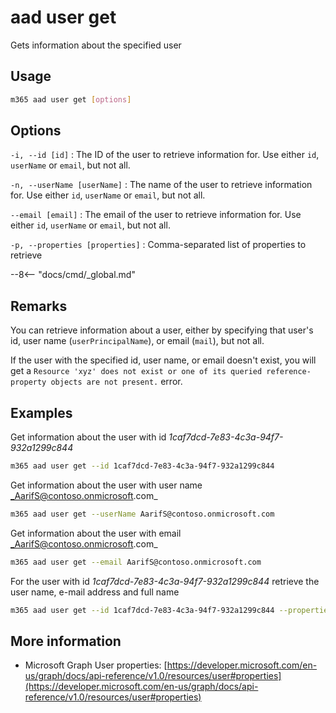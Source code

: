 # aad user get

Gets information about the specified user

## Usage

```sh
m365 aad user get [options]
```

## Options

`-i, --id [id]`
: The ID of the user to retrieve information for. Use either `id`, `userName` or `email`, but not all.

`-n, --userName [userName]`
: The name of the user to retrieve information for. Use either `id`, `userName` or `email`, but not all.

`--email [email]`
: The email of the user to retrieve information for. Use either `id`, `userName` or `email`, but not all.

`-p, --properties [properties]`
: Comma-separated list of properties to retrieve

--8<-- "docs/cmd/_global.md"

## Remarks

You can retrieve information about a user, either by specifying that user's id, user name (`userPrincipalName`), or email (`mail`), but not all.

If the user with the specified id, user name, or email doesn't exist, you will get a `Resource 'xyz' does not exist or one of its queried reference-property objects are not present.` error.

## Examples

Get information about the user with id _1caf7dcd-7e83-4c3a-94f7-932a1299c844_

```sh
m365 aad user get --id 1caf7dcd-7e83-4c3a-94f7-932a1299c844
```

Get information about the user with user name _AarifS@contoso.onmicrosoft.com_

```sh
m365 aad user get --userName AarifS@contoso.onmicrosoft.com
```

Get information about the user with email _AarifS@contoso.onmicrosoft.com_

```sh
m365 aad user get --email AarifS@contoso.onmicrosoft.com
```

For the user with id _1caf7dcd-7e83-4c3a-94f7-932a1299c844_ retrieve the user name, e-mail address and full name

```sh
m365 aad user get --id 1caf7dcd-7e83-4c3a-94f7-932a1299c844 --properties "userPrincipalName,mail,displayName"
```

## More information

- Microsoft Graph User properties: [https://developer.microsoft.com/en-us/graph/docs/api-reference/v1.0/resources/user#properties](https://developer.microsoft.com/en-us/graph/docs/api-reference/v1.0/resources/user#properties)
